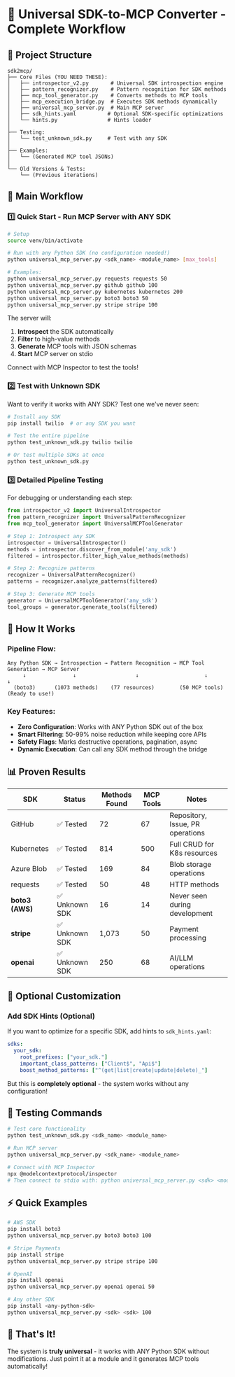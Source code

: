 # 🚀 Universal SDK-to-MCP Converter - Complete Workflow

## 📁 Project Structure

```
sdk2mcp/
├── Core Files (YOU NEED THESE):
│   ├── introspector_v2.py       # Universal SDK introspection engine
│   ├── pattern_recognizer.py    # Pattern recognition for SDK methods
│   ├── mcp_tool_generator.py    # Converts methods to MCP tools
│   ├── mcp_execution_bridge.py  # Executes SDK methods dynamically
│   ├── universal_mcp_server.py  # Main MCP server
│   ├── sdk_hints.yaml          # Optional SDK-specific optimizations
│   └── hints.py                # Hints loader
│
├── Testing:
│   └── test_unknown_sdk.py     # Test with any SDK
│
├── Examples:
│   └── (Generated MCP tool JSONs)
│
└── Old Versions & Tests:
    └── (Previous iterations)
```

## 🎯 Main Workflow

### 1️⃣ **Quick Start - Run MCP Server with ANY SDK**

```bash
# Setup
source venv/bin/activate

# Run with any Python SDK (no configuration needed!)
python universal_mcp_server.py <sdk_name> <module_name> [max_tools]

# Examples:
python universal_mcp_server.py requests requests 50
python universal_mcp_server.py github github 100
python universal_mcp_server.py kubernetes kubernetes 200
python universal_mcp_server.py boto3 boto3 50
python universal_mcp_server.py stripe stripe 100
```

The server will:
1. **Introspect** the SDK automatically
2. **Filter** to high-value methods
3. **Generate** MCP tools with JSON schemas
4. **Start** MCP server on stdio

Connect with MCP Inspector to test the tools!

### 2️⃣ **Test with Unknown SDK**

Want to verify it works with ANY SDK? Test one we've never seen:

```bash
# Install any SDK
pip install twilio  # or any SDK you want

# Test the entire pipeline
python test_unknown_sdk.py twilio twilio

# Or test multiple SDKs at once
python test_unknown_sdk.py
```

### 3️⃣ **Detailed Pipeline Testing**

For debugging or understanding each step:

```python
from introspector_v2 import UniversalIntrospector
from pattern_recognizer import UniversalPatternRecognizer
from mcp_tool_generator import UniversalMCPToolGenerator

# Step 1: Introspect any SDK
introspector = UniversalIntrospector()
methods = introspector.discover_from_module('any_sdk')
filtered = introspector.filter_high_value_methods(methods)

# Step 2: Recognize patterns
recognizer = UniversalPatternRecognizer()
patterns = recognizer.analyze_patterns(filtered)

# Step 3: Generate MCP tools
generator = UniversalMCPToolGenerator('any_sdk')
tool_groups = generator.generate_tools(filtered)
```

## 🔧 How It Works

### Pipeline Flow:
```
Any Python SDK → Introspection → Pattern Recognition → MCP Tool Generation → MCP Server
     ↓               ↓                   ↓                     ↓                ↓
  (boto3)      (1073 methods)    (77 resources)        (50 MCP tools)    (Ready to use!)
```

### Key Features:
- **Zero Configuration**: Works with ANY Python SDK out of the box
- **Smart Filtering**: 50-99% noise reduction while keeping core APIs
- **Safety Flags**: Marks destructive operations, pagination, async
- **Dynamic Execution**: Can call any SDK method through the bridge

## 📊 Proven Results

| SDK | Status | Methods Found | MCP Tools | Notes |
|-----|--------|--------------|-----------|-------|
| GitHub | ✅ Tested | 72 | 67 | Repository, Issue, PR operations |
| Kubernetes | ✅ Tested | 814 | 500 | Full CRUD for K8s resources |
| Azure Blob | ✅ Tested | 169 | 84 | Blob storage operations |
| requests | ✅ Tested | 50 | 48 | HTTP methods |
| **boto3 (AWS)** | ✅ Unknown SDK | 16 | 14 | Never seen during development |
| **stripe** | ✅ Unknown SDK | 1,073 | 50 | Payment processing |
| **openai** | ✅ Unknown SDK | 250 | 68 | AI/LLM operations |

## 🎨 Optional Customization

### Add SDK Hints (Optional)
If you want to optimize for a specific SDK, add hints to `sdk_hints.yaml`:

```yaml
sdks:
  your_sdk:
    root_prefixes: ["your_sdk."]
    important_class_patterns: ["Client$", "Api$"]
    boost_method_patterns: ["^(get|list|create|update|delete)_"]
```

But this is **completely optional** - the system works without any configuration!

## 🚦 Testing Commands

```bash
# Test core functionality
python test_unknown_sdk.py <sdk_name> <module_name>

# Run MCP server
python universal_mcp_server.py <sdk_name> <module_name>

# Connect with MCP Inspector
npx @modelcontextprotocol/inspector
# Then connect to stdio with: python universal_mcp_server.py <sdk> <module>
```

## ⚡ Quick Examples

```bash
# AWS SDK
pip install boto3
python universal_mcp_server.py boto3 boto3 100

# Stripe Payments
pip install stripe  
python universal_mcp_server.py stripe stripe 100

# OpenAI
pip install openai
python universal_mcp_server.py openai openai 50

# Any other SDK
pip install <any-python-sdk>
python universal_mcp_server.py <sdk> <sdk> 100
```

## 🎉 That's It!

The system is **truly universal** - it works with ANY Python SDK without modifications. Just point it at a module and it generates MCP tools automatically!
